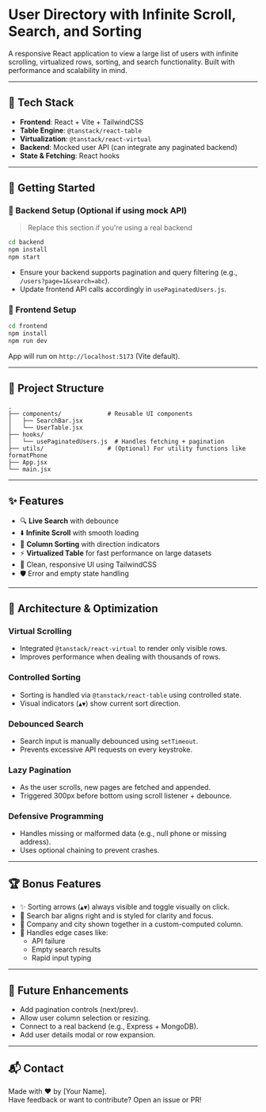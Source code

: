 # User Directory with Infinite Scroll, Search, and Sorting

A responsive React application to view a large list of users with infinite scrolling, virtualized rows, sorting, and search functionality. Built with performance and scalability in mind.

---

## 🧩 Tech Stack

- **Frontend**: React + Vite + TailwindCSS  
- **Table Engine**: `@tanstack/react-table`  
- **Virtualization**: `@tanstack/react-virtual`  
- **Backend**: Mocked user API (can integrate any paginated backend)  
- **State & Fetching**: React hooks

---

## 🚀 Getting Started

### 🔧 Backend Setup (Optional if using mock API)

> Replace this section if you're using a real backend

```bash
cd backend
npm install
npm start
```

- Ensure your backend supports pagination and query filtering (e.g., `/users?page=1&search=abc`).
- Update frontend API calls accordingly in `usePaginatedUsers.js`.

### 🎨 Frontend Setup

```bash
cd frontend
npm install
npm run dev
```

App will run on `http://localhost:5173` (Vite default).

---

## 📁 Project Structure

```
.
├── components/             # Reusable UI components
│   ├── SearchBar.jsx
│   └── UserTable.jsx
├── hooks/
│   └── usePaginatedUsers.js  # Handles fetching + pagination
├── utils/                  # (Optional) For utility functions like formatPhone
├── App.jsx
└── main.jsx
```

---

## ✨ Features

- 🔍 **Live Search** with debounce  
- ⬇️ **Infinite Scroll** with smooth loading  
- 🧭 **Column Sorting** with direction indicators  
- ⚡ **Virtualized Table** for fast performance on large datasets  
- 💅 Clean, responsive UI using TailwindCSS  
- 🛡️ Error and empty state handling  

---

## 🧠 Architecture & Optimization

### Virtual Scrolling
- Integrated `@tanstack/react-virtual` to render only visible rows.
- Improves performance when dealing with thousands of rows.

### Controlled Sorting
- Sorting is handled via `@tanstack/react-table` using controlled state.
- Visual indicators (`▲▼`) show current sort direction.

### Debounced Search
- Search input is manually debounced using `setTimeout`.
- Prevents excessive API requests on every keystroke.

### Lazy Pagination
- As the user scrolls, new pages are fetched and appended.
- Triggered 300px before bottom using scroll listener + debounce.

### Defensive Programming
- Handles missing or malformed data (e.g., null phone or missing address).
- Uses optional chaining to prevent crashes.

---

## 🏆 Bonus Features

- ✨ Sorting arrows (`▲▼`) always visible and toggle visually on click.
- 🎯 Search bar aligns right and is styled for clarity and focus.
- 💼 Company and city shown together in a custom-computed column.
- 🧪 Handles edge cases like:
  - API failure
  - Empty search results
  - Rapid input typing

---

## 📌 Future Enhancements

- Add pagination controls (next/prev).
- Allow user column selection or resizing.
- Connect to a real backend (e.g., Express + MongoDB).
- Add user details modal or row expansion.

---

## 📬 Contact

Made with ❤️ by [Your Name].  
Have feedback or want to contribute? Open an issue or PR!
